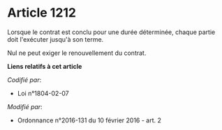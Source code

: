 # Article 1212

Lorsque le contrat est conclu pour une durée déterminée, chaque partie doit l'exécuter jusqu'à son terme. 

Nul ne peut exiger le renouvellement du contrat.

**Liens relatifs à cet article**

_Codifié par_:

  - Loi n°1804-02-07

_Modifié par_:

  - Ordonnance n°2016-131 du 10 février 2016 - art. 2
